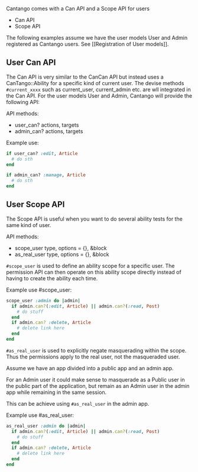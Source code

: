 Cantango comes with a Can API and a Scope API for users

* Can API
* Scope API

The following examples assume we have the user models User and Admin registered as Cantango users.
See [[Registration of User models]].

## User Can API

The Can API is very similar to the CanCan API but instead uses a CanTango::Ability for a specific kind of current user.
The devise methods `#current_xxxx` such as current_user, current_admin etc. are wll integrated in the Can API.
For the user models User and Admin, Cantango will provide the following API:

API methods:
* user_can? actions, targets
* admin_can? actions, targets

Example use:

```ruby
if user_can? :edit, Article
  # do sth
end
```

```ruby
if admin_can? :manage, Article
  # do sth
end
```

## User Scope API

The Scope API is useful when you want to do several ability tests for the same kind of user.

API methods:
* scope_user type, options = {}, &block
* as_real_user type, options = {}, &block

`#scope_user` is used to define an ability scope for a specific user. The
permission API can then operate on this ability scope directly instead
of having to create the ability each time.

Example use #scope_user:

```ruby
scope_user :admin do |admin|
  if admin.can?(:edit, Article) || admin.can?(:read, Post)
    # do stuff
  end
  if admin.can? :delete, Article
    # delete link here
  end
end
```

`#as_real_user` is used to explicitly negate masquerading within the scope.
Thus the permissions apply to the real user, not the masqueraded user.

Assume we have an app divided into a public app and an admin app.

For an Admin user it could make sense to masquerade as a Public user in
the public part of the application, but remain as an Admin user in the
admin app while remaining in the same session.

This can be achieve using `#as_real_user` in the admin app.

Example use #as_real_user:

```ruby
as_real_user :admin do |admin|
  if admin.can?(:edit, Article) || admin.can?(:read, Post)
    # do stuff
  end
  if admin.can? :delete, Article
    # delete link here
  end
end
```

